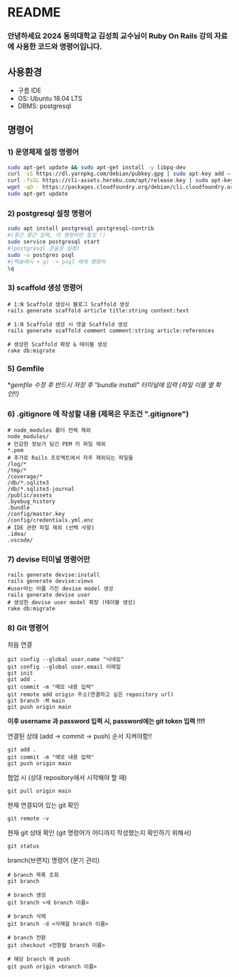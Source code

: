 # README

### 안녕하세요 2024 동의대학교 김성희 교수님이 Ruby On Rails 강의 자료에 사용한 코드와 명령어입니다.


## 사용환경
* 구름 IDE
* OS: Ubuntu 18.04 LTS
* DBMS: postgresql

## 명령어

### 1) 운영체제 설정 명령어
```bash
sudo apt-get update && sudo apt-get install -y libpq-dev
curl -sS https://dl.yarnpkg.com/debian/pubkey.gpg | sudo apt-key add –
curl -fsSL https://cli-assets.heroku.com/apt/release.key | sudo apt-key add –
wget -qO - https://packages.cloudfoundry.org/debian/cli.cloudfoundry.org.key | sudo apt-key add –
sudo apt-get update
```


### 2) postgresql 설정 명령어
```bash
sudo apt install postgresql postgresql-contrib
#(중간 중간 입력, 이 명령어만 칠것 !)
sudo service postgresql start
#(postgresql 콘솔창 실행)
sudo -u postgres psql 
#(백슬레시 + q) -> psql 해제 명령어
\q 
```


### 3) scaffold 생성 명령어

```
# 1:N Scaffold 생성시 블로그 Scaffold 생성
rails generate scaffold article title:string content:text 

# 1:N Scaffold 생성 시 댓글 Scaffold 생성
rails generate scaffold comment comment:string article:references 

# 생성한 Scaffold 확장 & 테이블 생성
rake db:migrate

```


### 5) Gemfile
   
**gemfile 수정 후 반드시 저장 후 "bundle install" 터미널에 입력 (파일 이름 옆 *확인!!)**



### 6) .gitignore 에 작성할 내용 (제목은 무조건 ".gitignore")

```
# node_modules 폴더 전체 제외
node_modules/
# 민감한 정보가 담긴 PEM 키 파일 제외
*.pem
# 추가로 Rails 프로젝트에서 자주 제외되는 파일들
/log/*
/tmp/*
/coverage/*
/db/*.sqlite3
/db/*.sqlite3-journal
/public/assets
.byebug_history
.bundle
/config/master.key
/config/credentials.yml.enc
# IDE 관련 파일 제외 (선택 사항)
.idea/
.vscode/
```


### 7) devise 터미널 명령어만

```
rails generate devise:install
rails generate devise:views
#user라는 이름 가진 devise model 생성
rails generate devise user
# 생성한 devise user model 확장 (테이블 생성)
rake db:migrate
```


### 8) Git 명령어 
처음 연결

```
git config --global user.name "닉네임"
git config --global user.email 이메일 
git init
git add .
git commit -m "메모 내용 입력"
git remote add origin 주소(연결하고 싶은 repository url)
git branch -M main
git push origin main
```

**이후 username 과 password 입력 시, password에는 git token 입력 !!!!**



연결된 상태 (add -> commit -> push) 순서 지켜야함!!
```
git add .
git commit -m "메모 내용 입력"
git push origin main
```

협업 시 (상대 repository에서 시작해야 할 때)
```
git pull origin main
```


현재 연결되어 있는 git 확인
```
git remote -v
```


현재 git 상태 확인 (git 명령어가 어디까지 작성했는지 확인하기 위해서)
```
git status
```


branch(브랜치) 명령어 (분기 관리)
```
# branch 목록 조회
git branch  

# branch 생성
git branch <새 branch 이름>  

# branch 삭제
git branch -d <삭제할 branch 이름>  

# branch 전환
git checkout <전환할 branch 이름>  

# 해당 branch 에 push
git push origin <branch 이름>  


```
